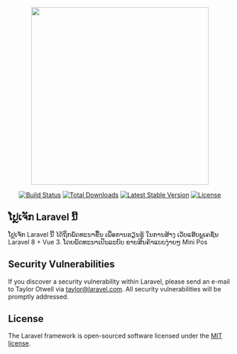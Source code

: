 <p align="center"><a href="https://laravel.com" target="_blank"><img src="https://raw.githubusercontent.com/laravel/art/master/logo-lockup/5%20SVG/2%20CMYK/1%20Full%20Color/laravel-logolockup-cmyk-red.svg" width="400"></a></p>

<p align="center">
<a href="https://travis-ci.org/laravel/framework"><img src="https://travis-ci.org/laravel/framework.svg" alt="Build Status"></a>
<a href="https://packagist.org/packages/laravel/framework"><img src="https://img.shields.io/packagist/dt/laravel/framework" alt="Total Downloads"></a>
<a href="https://packagist.org/packages/laravel/framework"><img src="https://img.shields.io/packagist/v/laravel/framework" alt="Latest Stable Version"></a>
<a href="https://packagist.org/packages/laravel/framework"><img src="https://img.shields.io/packagist/l/laravel/framework" alt="License"></a>
</p>

## ໂປຼເຈັກ Laravel ນີ້

ໂປຼເຈັກ Laravel ນີ້ ໄດ້ຖຶກພັດທະນາຂື້ນ ເພື່ອການຮຽນຮູ້ ໃນການສ້າງ ເວັບແອ໊ບພຼເຄຊັ່ນ Laravel 8 + Vue 3. ໂດຍພັດທະນາເປັນລະບົບ ຂາຍສິນຄ້າແບບງ່າຍໆ Mini Pos 

## Security Vulnerabilities

If you discover a security vulnerability within Laravel, please send an e-mail to Taylor Otwell via [taylor@laravel.com](mailto:taylor@laravel.com). All security vulnerabilities will be promptly addressed.

## License

The Laravel framework is open-sourced software licensed under the [MIT license](https://opensource.org/licenses/MIT).
